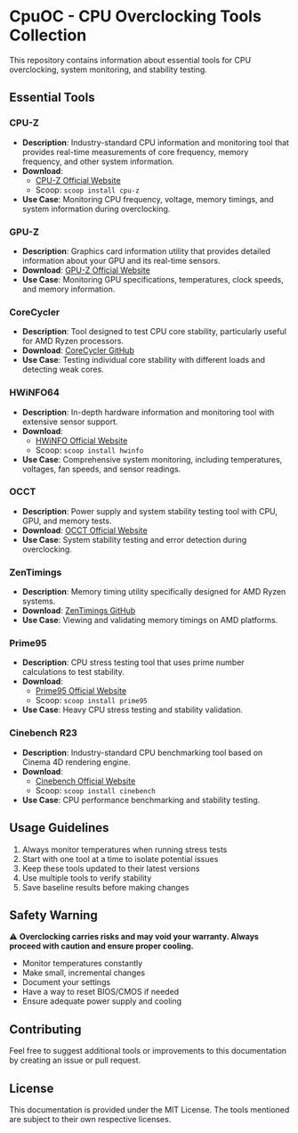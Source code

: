 # CpuOC - CPU Overclocking Tools Collection

This repository contains information about essential tools for CPU overclocking, system monitoring, and stability testing.

## Essential Tools

### CPU-Z
- **Description**: Industry-standard CPU information and monitoring tool that provides real-time measurements of core frequency, memory frequency, and other system information.
- **Download**: 
  - [CPU-Z Official Website](https://www.cpuid.com/softwares/cpu-z.html)
  - Scoop: `scoop install cpu-z`
- **Use Case**: Monitoring CPU frequency, voltage, memory timings, and system information during overclocking.

### GPU-Z
- **Description**: Graphics card information utility that provides detailed information about your GPU and its real-time sensors.
- **Download**: [GPU-Z Official Website](https://www.techpowerup.com/gpuz/)
- **Use Case**: Monitoring GPU specifications, temperatures, clock speeds, and memory information.

### CoreCycler
- **Description**: Tool designed to test CPU core stability, particularly useful for AMD Ryzen processors.
- **Download**: [CoreCycler GitHub](https://github.com/sp00n/corecycler)
- **Use Case**: Testing individual core stability with different loads and detecting weak cores.

### HWiNFO64
- **Description**: In-depth hardware information and monitoring tool with extensive sensor support.
- **Download**: 
  - [HWiNFO Official Website](https://www.hwinfo.com/download/)
  - Scoop: `scoop install hwinfo`
- **Use Case**: Comprehensive system monitoring, including temperatures, voltages, fan speeds, and sensor readings.

### OCCT
- **Description**: Power supply and system stability testing tool with CPU, GPU, and memory tests.
- **Download**: [OCCT Official Website](https://www.ocbase.com/)
- **Use Case**: System stability testing and error detection during overclocking.

### ZenTimings
- **Description**: Memory timing utility specifically designed for AMD Ryzen systems.
- **Download**: [ZenTimings GitHub](https://github.com/irusanov/ZenTimings)
- **Use Case**: Viewing and validating memory timings on AMD platforms.

### Prime95
- **Description**: CPU stress testing tool that uses prime number calculations to test stability.
- **Download**: 
  - [Prime95 Official Website](https://www.mersenne.org/download/)
  - Scoop: `scoop install prime95`
- **Use Case**: Heavy CPU stress testing and stability validation.

### Cinebench R23
- **Description**: Industry-standard CPU benchmarking tool based on Cinema 4D rendering engine.
- **Download**: 
  - [Cinebench Official Website](https://www.maxon.net/en/downloads)
  - Scoop: `scoop install cinebench`
- **Use Case**: CPU performance benchmarking and stability testing.

## Usage Guidelines

1. Always monitor temperatures when running stress tests
2. Start with one tool at a time to isolate potential issues
3. Keep these tools updated to their latest versions
4. Use multiple tools to verify stability
5. Save baseline results before making changes

## Safety Warning

⚠️ **Overclocking carries risks and may void your warranty. Always proceed with caution and ensure proper cooling.**

- Monitor temperatures constantly
- Make small, incremental changes
- Document your settings
- Have a way to reset BIOS/CMOS if needed
- Ensure adequate power supply and cooling

## Contributing

Feel free to suggest additional tools or improvements to this documentation by creating an issue or pull request.

## License

This documentation is provided under the MIT License. The tools mentioned are subject to their own respective licenses.